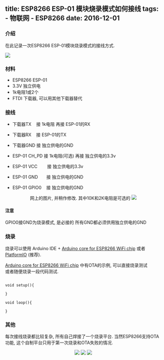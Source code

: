 title: ESP8266 ESP-01 模块烧录模式如何接线
tags:
	- 物联网
	- ESP8266
date: 2016-12-01
---

### 介绍
在此记录一次ESP8266 ESP-01模块烧录模式的接线方式.

<img src="/image/esp8266-01.jpg"/>

<end></end>

### 材料   

- ESP8266 ESP-01
- 3.3V 独立供电
- 1k电阻1或2个
- FTDI 下载器, 可以用其他下载器替代 

### 接线

- 下载器TX&nbsp;&nbsp;&nbsp;&nbsp;接 1k电阻 再接 ESP-01的RX   
- 下载器RX&nbsp;&nbsp;&nbsp;&nbsp;接 ESP-01的TX   
- 下载器GND 接 独立供电的GND   

- ESP-01 CH_PD&nbsp;接 1k电阻(可选) 再接 独立供电的3.3v   
- ESP-01 VCC&nbsp;&nbsp;&nbsp;&nbsp;&nbsp;&nbsp;&nbsp;&nbsp;接 独立供电的3.3v   
- ESP-01 GND&nbsp;&nbsp;&nbsp;&nbsp;&nbsp;&nbsp;&nbsp;接 独立供电的GND   
- ESP-01 GPIO0&nbsp;&nbsp;&nbsp;&nbsp;接 独立供电的GND   

<center>
网上的图片, 并稍作修改. 其中10K和2K电阻是可选的
<img src="/image/esp01_with_FTDI.jpg"/>   
</center>
   
#### 注意

GPIO0接GND为烧录模式, 是必接的
所有GND都必须供用独立供电的GND

### 烧录

烧录可以使用 Arduino IDE +  [Arduino core for ESP8266 WiFi chip](https://github.com/esp8266/Arduino) 或者 [PlatformIO](http://platformio.org/) (推荐).   

[Arduino core for ESP8266 WiFi chip](https://github.com/esp8266/Arduino) 中有OTA的示例, 可以直接烧录测试   
或者随便烧录一段代码测试.   

```

void setup(){

}

void loop(){

}

```





### 其他

每次接线烧录都比较复杂, 所有自己焊接了一个烧录平台.
当然ESP8266支持OTA功能, 这个自制平台只用于第一次烧录和OTA失败的情况.   

<center>
<img src="/image/ESP8266_IMG_0366.jpg"/>   
<img src="/image/ESP8266_IMG_0367.jpg"/>   
<img src="/image/ESP8266_IMG_0368.jpg"/>   
</center>
   
